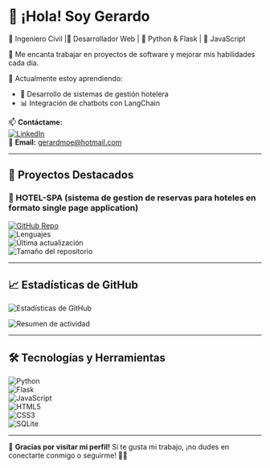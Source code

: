 # 👋 ¡Hola! Soy Gerardo 

🔹 Ingeniero Civil |🔹 Desarrollador Web | 🔹 Python & Flask | 🔹 JavaScript

🚀 Me encanta trabajar en proyectos de software y mejorar mis habilidades cada día.  

🌱 Actualmente estoy aprendiendo:  
- 🏨 Desarrollo de sistemas de gestión hotelera 
- 📊 Integración de chatbots con LangChain   

📫 **Contáctame:**  
[![LinkedIn](https://img.shields.io/badge/LinkedIn-Perfil-blue?style=for-the-badge&logo=linkedin)](https://linkedin.com/in/gerardodelae)  
📧 **Email:** gerardmoe@hotmail.com  

---

## 🚀 Proyectos Destacados  

### 🏨 HOTEL-SPA (sistema de gestion de reservas para hoteles en formato single page application) 
[![GitHub Repo](https://img.shields.io/badge/GitHub-Visitar%20Repositorio-blue?style=for-the-badge&logo=github)](https://github.com/gerarddelae/hotel-spa)  
![Lenguajes](https://img.shields.io/github/languages/top/gerarddelae/hotel-spa?color=blue)  
![Última actualización](https://img.shields.io/github/last-commit/gerarddelae/hotel-spa)  
![Tamaño del repositorio](https://img.shields.io/github/repo-size/gerarddelae/hotel-spa)  

---

## 📈 Estadísticas de GitHub  
![Estadísticas de GitHub](https://github-readme-stats.vercel.app/api?username=gerarddelae&show_icons=true&theme=dark)  

![Resumen de actividad](https://github-profile-summary-cards.vercel.app/api/cards/repos-per-language?username=gerarddelae&theme=github_dark)  

---

## 🛠️ Tecnologías y Herramientas  

![Python](https://img.shields.io/badge/Python-3776AB?style=for-the-badge&logo=python&logoColor=white)  
![Flask](https://img.shields.io/badge/Flask-000000?style=for-the-badge&logo=flask&logoColor=white)  
![JavaScript](https://img.shields.io/badge/JavaScript-F7DF1E?style=for-the-badge&logo=javascript&logoColor=black)  
![HTML5](https://img.shields.io/badge/HTML5-E34F26?style=for-the-badge&logo=html5&logoColor=white)  
![CSS3](https://img.shields.io/badge/CSS3-1572B6?style=for-the-badge&logo=css3&logoColor=white)  
![SQLite](https://img.shields.io/badge/SQLite-003B57?style=for-the-badge&logo=sqlite&logoColor=white)  

---

🔹 **Gracias por visitar mi perfil!** Si te gusta mi trabajo, ¡no dudes en conectarte conmigo o seguirme! 🚀😃  
